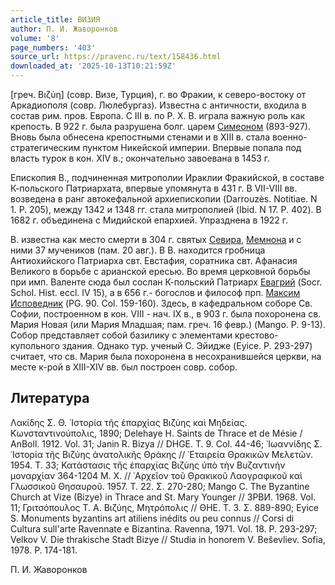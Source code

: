 ```yaml
---
article_title: ВИЗИЯ
author: П. И. Жаворонков
volume: '8'
page_numbers: '403'
source_url: https://pravenc.ru/text/158436.html
downloaded_at: '2025-10-13T10:21:59Z'
---
```


[греч. Βιζύη] (совр. Визе, Турция), г. во Фракии, к северо-востоку от Аркадиополя (совр. Люлебургаз). Известна с античности, входила в состав рим. пров. Европа. C III в. по Р. Х. В. играла важную роль как крепость. В 922 г. была разрушена болг. царем [Симеоном](https://pravenc.ru/text/Симеон.html) (893-927). Вновь была обнесена крепостными стенами и в XIII в. стала военно-стратегическим пунктом Никейской империи. Впервые попала под власть турок в кон. XIV в.; окончательно завоевана в 1453 г.

Епископия В., подчиненная митрополии Ираклии Фракийской, в составе К-польского Патриархата, впервые упомянута в 431 г. В VII-VIII вв. возведена в ранг автокефальной архиепископии (Darrouzès. Notitiae. N 1. P. 205), между 1342 и 1348 гг. стала митрополией (Ibid. N 17. P. 402). В 1682 г. объединена с Мидийской епархией. Упразднена в 1922 г.

В. известна как место смерти в 304 г. святых [Севира](https://pravenc.ru/text/Севир.html), [Мемнона](https://pravenc.ru/text/Мемнон.html) и с ними 37 мучеников (пам. 20 авг.). В В. находится гробница Антиохийского Патриарха свт. Евстафия, соратника свт. Афанасия Великого в борьбе с арианской ересью. Во время церковной борьбы при имп. Валенте сюда был сослан К-польский Патриарх [Евагрий](https://pravenc.ru/text/Евагрий.html) (Socr. Schol. Hist. eccl. IV 15), а в 656 г.- богослов и философ прп. [Максим Исповедник](<https://pravenc.ru/text/Максим Исповедник.html>) (PG. 90. Col. 159-160). Здесь, в кафедральном соборе Св. Софии, построенном в кон. VIII - нач. IX в., в 903 г. была похоронена св. Мария Новая (или Мария Младшая; пам. греч. 16 февр.) (Mango. Р. 9-13). Собор представляет собой базилику с элементами крестово-купольного здания. Однако тур. ученый С. Эйидже (Eyice. P. 293-297) считает, что св. Мария была похоронена в несохранившейся церкви, на месте к-рой в XIII-XIV вв. был построен совр. собор.

## Литература

Λακίδης Σ. Θ. ῾Ιστορία τῆς ἐπαρχίας Βιζύης καὶ Μηδείας. Κωνσταντινούπολις, 1890; Delehaye H. Saints de Thrace et de Mésie / AnBoll. 1912. Vol. 31; Janin R. Bizya // DHGE. T. 9. Col. 44-46; ᾿Ιωαννίδης Σ. ῾Ιστορία τῆς Βιζύης ἀνατολικῆς Θράκης // ῾Εταιρεία Θρακικῶν Μελετῶν. 1954. Т. 33; Κατάστασις τῆς ἐπαρχίας Βιζύης ὑπὸ τὴν Βυζαντινήν μοναρχίαν 364-1204 Μ. Χ. // ᾿Αρχεῖον τοῦ Θρακικοῦ Λαογραφικοῦ καὶ Γλωσσικοῦ Θησαυροῦ. 1957. Τ. 22. Σ. 270-280; Mango C. The Byzantine Church at Vize (Bizye) in Thrace and St. Mary Younger // ЗРВИ. 1968. Vol. 11; Γριτσόπουλος Τ. Α. Βιζύης, Μητρόπολις // ΘΗΕ. Τ. 3. Σ. 889-890; Eyice S. Monuments byzantins art atiliens inédits ou peu connus // Corsi di Cultura sull'arte Ravennate e Bizantina. Ravenna, 1971. Vol. 18. P. 293-297; Velkov V. Die thrakische Stadt Bizye // Studia in honorem V. Beševliev. Sofia, 1978. P. 174-181.

П. И. Жаворонков
